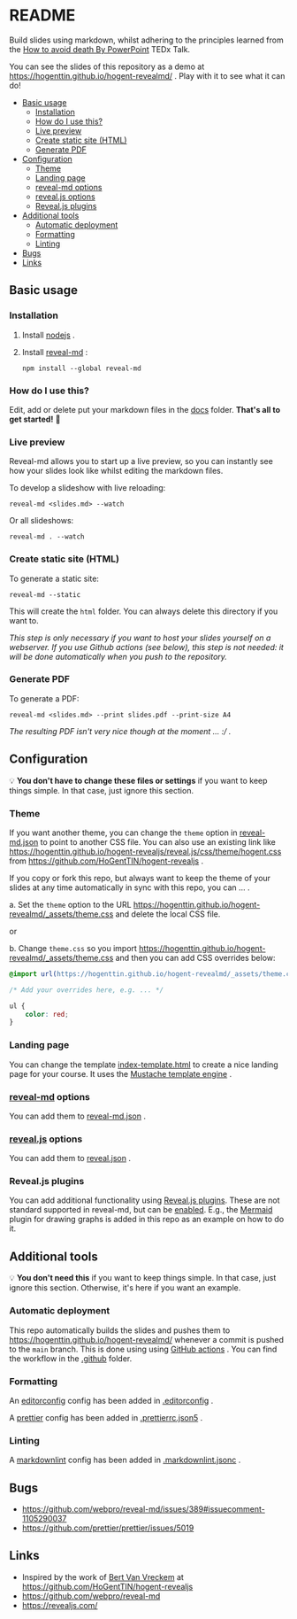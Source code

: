 # README

Build slides using markdown, whilst adhering to the principles learned from the [How to avoid death By PowerPoint](https://www.youtube.com/watch?v=Iwpi1Lm6dFo) TEDx Talk.

You can see the slides of this repository as a demo at https://hogenttin.github.io/hogent-revealmd/ . Play with it to see what it can do!

-   [Basic usage](#basic-usage)
    -   [Installation](#installation)
    -   [How do I use this?](#how-do-i-use-this)
    -   [Live preview](#live-preview)
    -   [Create static site (HTML)](#create-static-site-html)
    -   [Generate PDF](#generate-pdf)
-   [Configuration](#configuration)
    -   [Theme](#theme)
    -   [Landing page](#landing-page)
    -   [reveal-md options](#reveal-md-options)
    -   [reveal.js options](#revealjs-options)
    -   [Reveal.js plugins](#revealjs-plugins)
-   [Additional tools](#additional-tools)
    -   [Automatic deployment](#automatic-deployment)
    -   [Formatting](#formatting)
    -   [Linting](#linting)
-   [Bugs](#bugs)
-   [Links](#links)

## Basic usage

### Installation

1. Install [nodejs](https://nodejs.org) .
2. Install [reveal-md](https://github.com/webpro/reveal-md) :

    ```console
    npm install --global reveal-md
    ```

### How do I use this?

Edit, add or delete put your markdown files in the [docs](./docs/) folder. **That's all to get started!** :rocket:

### Live preview

Reveal-md allows you to start up a live preview, so you can instantly see how your slides look like whilst editing the markdown files.

To develop a slideshow with live reloading:

```console
reveal-md <slides.md> --watch
```

Or all slideshows:

```console
reveal-md . --watch
```

### Create static site (HTML)

To generate a static site:

```console
reveal-md --static
```

This will create the `html` folder. You can always delete this directory if you want to.

_This step is only necessary if you want to host your slides yourself on a webserver. If you use Github actions (see below), this step is not needed: it will be done automatically when you push to the repository._

### Generate PDF

To generate a PDF:

```console
reveal-md <slides.md> --print slides.pdf --print-size A4
```

_The resulting PDF isn't very nice though at the moment ... :/ ._

## Configuration

:bulb: **You don't have to change these files or settings** if you want to keep things simple. In that case, just ignore this section.

### Theme

If you want another theme, you can change the `theme` option in [reveal-md.json](./reveal-md.json) to point to another CSS file. You can also use an existing link like https://hogenttin.github.io/hogent-revealjs/reveal.js/css/theme/hogent.css from https://github.com/HoGentTIN/hogent-revealjs .

If you copy or fork this repo, but always want to keep the theme of your slides at any time automatically in sync with this repo, you can ... .

a. Set the `theme` option to the URL https://hogenttin.github.io/hogent-revealmd/_assets/theme.css and delete the local CSS file.

or

b. Change `theme.css` so you import https://hogenttin.github.io/hogent-revealmd/_assets/theme.css and then you can add CSS overrides below:

```css
@import url(https://hogenttin.github.io/hogent-revealmd/_assets/theme.css);

/* Add your overrides here, e.g. ... */

ul {
    color: red;
}
```

### Landing page

You can change the template [index-template.html](./index-template.html) to create a nice landing page for your course. It uses the [Mustache template engine](https://mustache.github.io/) .

### [reveal-md](https://github.com/webpro/reveal-md) options

You can add them to [reveal-md.json](./reveal-md.json) .

### [reveal.js](https://revealjs.com/) options

You can add them to [reveal.json](./reveal.json) .

### Reveal.js plugins

You can add additional functionality using [Reveal.js plugins](https://github.com/hakimel/reveal.js/wiki/Plugins,-Tools-and-Hardware). These are not standard supported in reveal-md, but can be [enabled](https://github.com/webpro/reveal-md/issues/102#issuecomment-692494366). E.g., the [Mermaid](https://github.com/zjffun/reveal.js-mermaid-plugin) plugin for drawing graphs is added in this repo as an example on how to do it.

## Additional tools

:bulb: **You don't need this** if you want to keep things simple. In that case, just ignore this section. Otherwise, it's here if you want an example.

### Automatic deployment

This repo automatically builds the slides and pushes them to https://hogenttin.github.io/hogent-revealmd/ whenever a commit is pushed to the `main` branch. This is done using using [GitHub actions](https://docs.github.com/en/actions) . You can find the workflow in the [.github](./.github) folder.

### Formatting

An [editorconfig](https://editorconfig.org/) config has been added in [.editorconfig](./.editorconfig) .

A [prettier](https://prettier.io/docs/en/) config has been added in [.prettierrc.json5](./.prettierrc.json5) .

### Linting

A [markdownlint](https://github.com/DavidAnson/markdownlint) config has been added in [.markdownlint.jsonc](./.markdownlint.jsonc) .

## Bugs

-   https://github.com/webpro/reveal-md/issues/389#issuecomment-1105290037
-   https://github.com/prettier/prettier/issues/5019

## Links

-   Inspired by the work of [Bert Van Vreckem](https://github.com/bertvv) at https://github.com/HoGentTIN/hogent-revealjs
-   https://github.com/webpro/reveal-md
-   https://revealjs.com/
